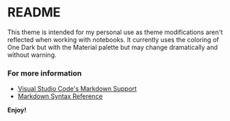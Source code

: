 # README
This theme is intended for my personal use as theme modifications aren't reflected when working with notebooks. It currently uses the coloring of One Dark but with the Material palette but may change dramatically and without warning.


### For more information
* [Visual Studio Code's Markdown Support](http://code.visualstudio.com/docs/languages/markdown)
* [Markdown Syntax Reference](https://help.github.com/articles/markdown-basics/)

**Enjoy!**
